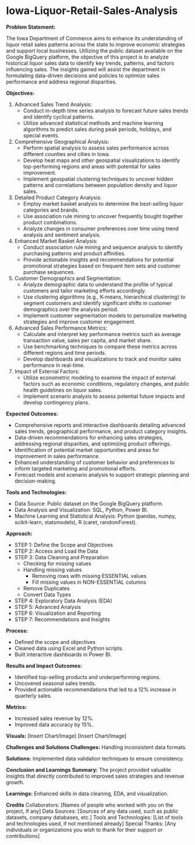 # Iowa-Liquor-Retail-Sales-Analysis

**Problem Statement:**

The Iowa Department of Commerce aims to enhance its understanding of liquor retail sales patterns across the state to improve economic strategies and support local businesses. Utilizing the public dataset available on the Google BigQuery platform, the objective of this project is to analyze historical liquor sales data to identify key trends, patterns, and factors influencing sales. The insights gained will assist the department in formulating data-driven decisions and policies to optimize sales performance and address regional disparities.

**Objectives:**

1. Advanced Sales Trend Analysis:
   - Conduct in-depth time series analysis to forecast future sales trends and identify cyclical patterns.
   - Utilize advanced statistical methods and machine learning algorithms to predict sales during peak periods, holidays, and special events.
2. Comprehensive Geographical Analysis:
   - Perform spatial analysis to assess sales performance across different counties and cities in Iowa.
   - Develop heat maps and other geospatial visualizations to identify top-performing regions and areas with potential for sales improvement.
   - Implement geospatial clustering techniques to uncover hidden patterns and correlations between population density and liquor sales.
3. Detailed Product Category Analysis:
   - Employ market basket analysis to determine the best-selling liquor categories and brands.
   - Use association rule mining to uncover frequently bought together product combinations.
   - Analyze changes in consumer preferences over time using trend analysis and sentiment analysis.
4. Enhanced Market Basket Analysis:
   - Conduct association rule mining and sequence analysis to identify purchasing patterns and product affinities.
   - Provide actionable insights and recommendations for potential promotional strategies based on frequent item sets and customer purchase sequences.
5. Customer Demographics and Segmentation:
   - Analyze demographic data to understand the profile of typical customers and tailor marketing efforts accordingly.
   - Use clustering algorithms (e.g., K-means, hierarchical clustering) to segment customers and identify significant shifts in customer demographics over the analysis period.
   - Implement customer segmentation models to personalize marketing strategies and improve customer engagement.
6. Advanced Sales Performance Metrics:
   - Calculate and interpret key performance metrics such as average transaction value, sales per capita, and market share.
   - Use benchmarking techniques to compare these metrics across different regions and time periods.
   - Develop dashboards and visualizations to track and monitor sales performance in real-time.
7. Impact of External Factors:
   - Utilize econometric modeling to examine the impact of external factors such as economic conditions, regulatory changes, and public health guidelines on liquor sales.
   - Implement scenario analysis to assess potential future impacts and develop contingency plans.

**Expected Outcomes:**
- Comprehensive reports and interactive dashboards detailing advanced sales trends, geographical performance, and product category insights.
- Data-driven recommendations for enhancing sales strategies, addressing regional disparities, and optimizing product offerings.
- Identification of potential market opportunities and areas for improvement in sales performance.
- Enhanced understanding of customer behavior and preferences to inform targeted marketing and promotional efforts.
- Forecast models and scenario analysis to support strategic planning and decision-making.

**Tools and Technologies:**
- Data Source: Public dataset on the Google BigQuery platform.
- Data Analysis and Visualization: SQL, Python, Power BI.
- Machine Learning and Statistical Analysis: Python (pandas, numpy, scikit-learn, statsmodels), R (caret, randomForest).

**Approach:**

- STEP 1: Define the Scope and Objectives
- STEP 2: Access and Load the Data
- STEP 3: Data Cleaning and Preparation
   - Checking for missing values
   - Handling missing values
      - Removing rows with missing ESSENTIAL values
      - Fill missing values in NON-ESSENTIAL columns
   - Remove Duplicates
   - Convert Data Types
- STEP 4: Exploratory Data Analysis (EDA)
- STEP 5: Advanced Analysis
- STEP 6: Visualization and Reporting
- STEP 7: Recommendations and Insights

**Process:**
- Defined the scope and objectives
- Cleaned data using Excel and Python scripts.
- Built interactive dashboards in Power BI.

**Results and Impact Outcomes:**
- Identified top-selling products and underperforming regions.
- Uncovered seasonal sales trends.
- Provided actionable recommendations that led to a 12% increase in quarterly sales. 

**Metrics:**
- Increased sales revenue by 12%.
- Improved data accuracy by 15%.

**Visuals:**
[Insert Chart/Image]
[Insert Chart/Image]

**Challenges and Solutions Challenges:** 
Handling inconsistent data formats. 

**Solutions:** 
Implemented data validation techniques to ensure consistency.

**Conclusion and Learnings Summary:**
The project provided valuable insights that directly contributed to improved sales strategies and revenue growth. 

**Learnings:** 
Enhanced skills in data cleaning, EDA, and visualization.

**Credits**
Collaborators: [Names of people who worked with you on the project, if any]
Data Sources: [Sources of any data used, such as public datasets, company databases, etc.]
Tools and Technologies: [List of tools and technologies used, if not mentioned already]
Special Thanks: [Any individuals or organizations you wish to thank for their support or contributions]
